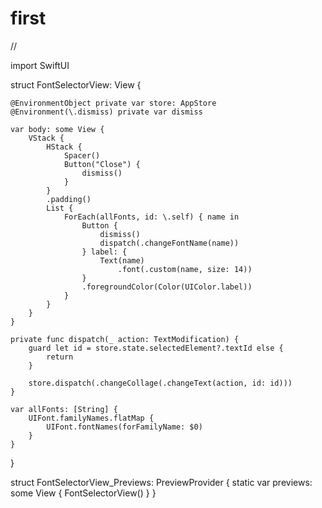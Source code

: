 # first
//


import SwiftUI

struct FontSelectorView: View {
    
    @EnvironmentObject private var store: AppStore
    @Environment(\.dismiss) private var dismiss
    
    var body: some View {
        VStack {
            HStack {
                Spacer()
                Button("Close") {
                    dismiss()
                }
            }
            .padding()
            List {
                ForEach(allFonts, id: \.self) { name in
                    Button {
                        dismiss()
                        dispatch(.changeFontName(name))
                    } label: {
                        Text(name)
                            .font(.custom(name, size: 14))
                    }
                    .foregroundColor(Color(UIColor.label))
                }
            }
        }
    }
    
    private func dispatch(_ action: TextModification) {
        guard let id = store.state.selectedElement?.textId else {
            return
        }
        
        store.dispatch(.changeCollage(.changeText(action, id: id)))
    }
    
    var allFonts: [String] {
        UIFont.familyNames.flatMap {
            UIFont.fontNames(forFamilyName: $0)
        }
    }
}

struct FontSelectorView_Previews: PreviewProvider {
    static var previews: some View {
        FontSelectorView()
    }
}
